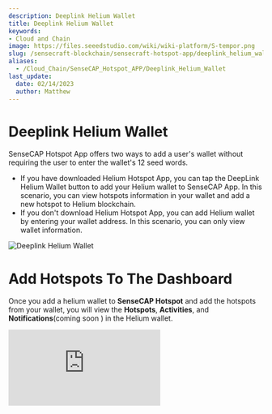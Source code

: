 ```yaml
---
description: Deeplink Helium Wallet
title: Deeplink Helium Wallet
keywords:
- Cloud and Chain
image: https://files.seeedstudio.com/wiki/wiki-platform/S-tempor.png
slug: /sensecraft-blockchain/sensecraft-hotspot-app/deeplink_helium_wallet
aliases:
  - /Cloud_Chain/SenseCAP_Hotspot_APP/Deeplink_Helium_Wallet
last_update:
  date: 02/14/2023
  author: Matthew
---
```


**Deeplink Helium Wallet**
==========================

SenseCAP Hotspot App offers two ways to add a user's wallet without requiring the user to enter the wallet's 12 seed words.

- If you have downloaded Helium Hotspot App, you can tap the DeepLink Helium Wallet button to add your Helium wallet to SenseCAP App. In this scenario, you can view hotspots information in your wallet and add a new hotspot to Helium blockchain.
- If you don't download Helium Hotspot App, you can add Helium wallet by entering your wallet address. In this scenario, you can only view wallet information.

![Deeplink Helium Wallet](https://www.sensecapmx.com/wp-content/uploads/2022/07/deeplink.png)

**Add Hotspots To The Dashboard**
=================================

Once you add a helium wallet to **SenseCAP Hotspot** and add the hotspots from your wallet, you will view the **Hotspots**, **Activities**, and **Notifications**(coming soon ) in the Helium wallet.

<iframe width={560} height={315} src="https://www.youtube.com/embed/h_0MtD7A8G0" title="YouTube video player" frameBorder={0} allow="accelerometer; autoplay; clipboard-write; encrypted-media; gyroscope; picture-in-picture; web-share" allowFullScreen />

<iframe width={560} height={315} src="https://www.youtube.com/embed/8eDJnLzftwc" title="YouTube video player" frameBorder={0} allow="accelerometer; autoplay; clipboard-write; encrypted-media; gyroscope; picture-in-picture; web-share" allowFullScreen />
